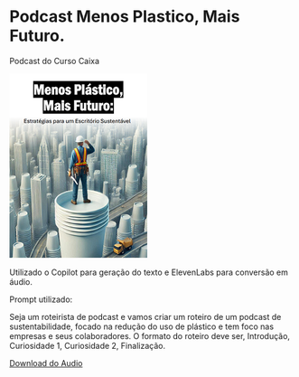 # Podcast Menos Plastico, Mais Futuro.
Podcast do Curso Caixa

![Imagem Principal](Tarefa2.png)


Utilizado o Copilot para geração do texto e ElevenLabs para conversão em áudio.


Prompt utilizado:

Seja um roteirista de podcast e vamos criar um roteiro de um podcast de sustentabilidade, focado na redução do uso de plástico e tem foco nas empresas e seus colaboradores. O formato do roteiro deve ser, Introdução, Curiosidade 1, Curiosidade 2, Finalização.

[Download do Audio](MenosPlasticos_MaisFuturo_Audio)

